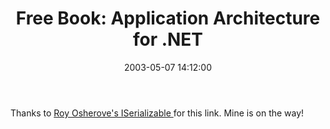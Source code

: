﻿---
layout: post
title: "Free Book: Application Architecture for .NET"
comments: false
date: 2003-05-07 14:12:00
updated: 2004-05-03 20:44:00
categories:
 - Books, Music, TV and Movies
 - Technology
subtext-id: 549dc208-f65f-472b-abb4-cb2775fd97ad
alias: /blog/Free-Book-Application-Architecture-for-NET.aspx
---


Thanks to [Roy Osherove's ISerializable ](http://dotnetweblogs.com/rosherove/)for this link. Mine is on the way! 
